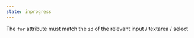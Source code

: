 ```yaml
---
state: inprogress
---
```


The `for` attribute must match the `id` of the relevant input / textarea / select